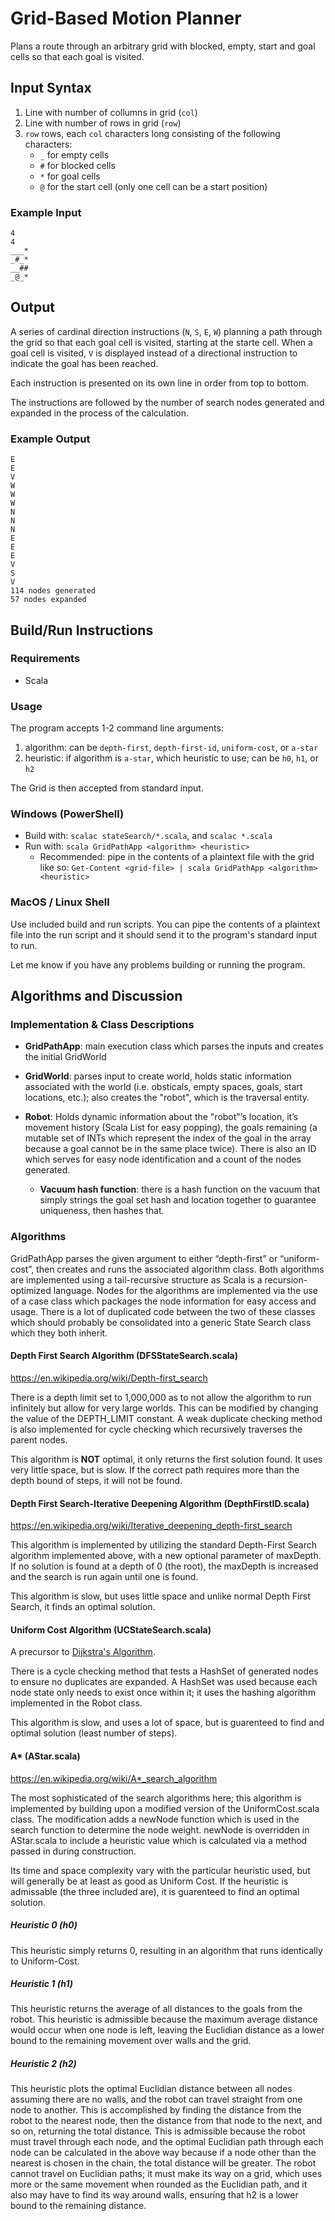 # Grid-Based Motion Planner
Plans a route through an arbitrary grid with blocked, empty, start and goal cells so that each goal is visited.

## Input Syntax
1. Line with number of collumns in grid (`col`)
2. Line with number of rows in grid (`row`)
3. `row` rows, each `col` characters long consisting of the following characters:
   * `_` for empty cells
   * `#` for blocked cells
   * `*` for goal cells
   * `@` for the start cell (only one cell can be a start position)
   
### Example Input
```
4
4
___*
_#_*
__##
_@_*
```

## Output
A series of cardinal direction instructions (`N`, `S`, `E`, `W`) planning a path through the grid so that each goal cell is visited, starting at the starte cell. When a goal cell is visited, `V` is displayed instead of a directional instruction to indicate the goal has been reached.

Each instruction is presented on its own line in order from top to bottom.

The instructions are followed by the number of search nodes generated and expanded in the process of the calculation.

### Example Output
```
E
E
V
W
W
W
N
N
N
E
E
E
V
S
V
114 nodes generated
57 nodes expanded
```

## Build/Run Instructions

### Requirements
* Scala

### Usage
The program accepts 1-2 command line arguments:
1. algorithm: can be `depth-first`, `depth-first-id`, `uniform-cost`, or `a-star`
2. heuristic: if algorithm is `a-star`, which heuristic to use; can be `h0`, `h1`, or `h2`

The Grid is then accepted from standard input.

### Windows (PowerShell)
* Build with: `scalac stateSearch/*.scala`, and `scalac *.scala`
* Run with: `scala GridPathApp <algorithm> <heuristic>`
  * Recommended: pipe in the contents of a plaintext file with the grid like so: `Get-Content <grid-file> | scala GridPathApp <algorithm> <heuristic>`
  
### MacOS / Linux Shell
Use included build and run scripts.
You can pipe the contents of a plaintext file into the run script and it should send it to the program's standard input to run.
  
Let me know if you have any problems building or running the program.
  
## Algorithms and Discussion

### Implementation & Class Descriptions

* **GridPathApp**: main execution class which parses the inputs and creates the initial GridWorld

* **GridWorld**: parses input to create world, holds static information associated with the world (i.e. obsticals, empty spaces, goals, start locations, etc.); also creates the "robot", which is the traversal entity.

* **Robot**: Holds dynamic information about the "robot"’s location, it’s movement history (Scala List for easy popping), the goals remaining (a mutable set of INTs which represent the index of the goal in the array because a goal cannot be in the same place twice).  There is also an ID which serves for easy node identification and a count of the nodes generated.

  * **Vacuum hash function**: there is a hash function on the vacuum that simply strings the goal set hash and location together to guarantee uniqueness, then hashes that.
  
### Algorithms
GridPathApp parses the given argument to either “depth-first” or “uniform-cost”, then creates and runs the associated algorithm class.  Both algorithms are implemented using a tail-recursive structure as Scala is a recursion-optimized language. Nodes for the algorithms are implemented via the use of a case class which packages the node information for easy access and usage. There is a lot of duplicated code between the two of these classes which should probably be consolidated into a generic State Search class which they both inherit.

#### Depth First Search Algorithm (DFSStateSearch.scala)
https://en.wikipedia.org/wiki/Depth-first_search

There is a depth limit set to 1,000,000 as to not allow the algorithm to run infinitely but allow for very large worlds.  This can be modified by changing the value of the DEPTH_LIMIT constant. A weak duplicate checking method is also implemented for cycle checking which recursively traverses the parent nodes.

This algorithm is **NOT** optimal, it only returns the first solution found. It uses very little space, but is slow. If the correct path requires more than the depth bound of steps, it will not be found.

#### Depth First Search-Iterative Deepening Algorithm (DepthFirstID.scala)
https://en.wikipedia.org/wiki/Iterative_deepening_depth-first_search

This algorithm is implemented by utilizing the standard Depth-First Search algorithm implemented above, with a new optional parameter of maxDepth. If no solution is found at a depth of 0 (the root), the maxDepth is increased and the search is run again until one is found.

This algorithm is slow, but uses little space and unlike normal Depth First Search, it finds an optimal solution.

#### Uniform Cost Algorithm (UCStateSearch.scala)
A precursor to [Dijkstra's Algorithm](https://en.wikipedia.org/wiki/Dijkstra%27s_algorithm).

There is a cycle checking method that tests a HashSet of generated nodes to ensure no duplicates are expanded. A HashSet was used because each node state only needs to exist once within it; it uses the hashing algorithm implemented in the Robot class.

This algorithm is slow, and uses a lot of space, but is guarenteed to find and optimal solution (least number of steps).

#### A* (AStar.scala)
https://en.wikipedia.org/wiki/A*_search_algorithm

The most sophisticated of the search algorithms here; this algorithm is implemented by building upon a modified version of the UniformCost.scala class. The modification adds a newNode function which is used in the search function to determine the node weight.  newNode is overridden in AStar.scala to include a heuristic value which is calculated via a method passed in during construction.

Its time and space complexity vary with the particular heuristic used, but will generally be at least as good as Uniform Cost. If the heuristic is admissable (the three included are), it is guarenteed to find an optimal solution.

##### Heuristic 0 (h0)
This heuristic simply returns 0, resulting in an algorithm that runs identically to Uniform-Cost.

##### Heuristic 1 (h1)
This heuristic returns the average of all distances to the goals from the robot. This heuristic is admissible because the maximum average distance would occur when one node is left, leaving the Euclidian distance as a lower bound to the remaining movement over walls and the grid.

##### Heuristic 2 (h2)
This heuristic plots the optimal Euclidian distance between all nodes assuming there are no walls, and the robot can travel straight from one node to another. This is accomplished by finding the distance from the robot to the nearest node, then the distance from that node to the next, and so on, returning the total distance. This is admissible because the robot must travel through each node, and the optimal Euclidian path through each node can be calculated in the above way because if a node other than the nearest is chosen in the chain, the total distance will be greater. The robot cannot travel on Euclidian paths; it must make its way on a grid, which uses more or the same movement when rounded as the Euclidian path, and it also may have to find its way around walls, ensuring that h2 is a lower bound to the remaining distance.

